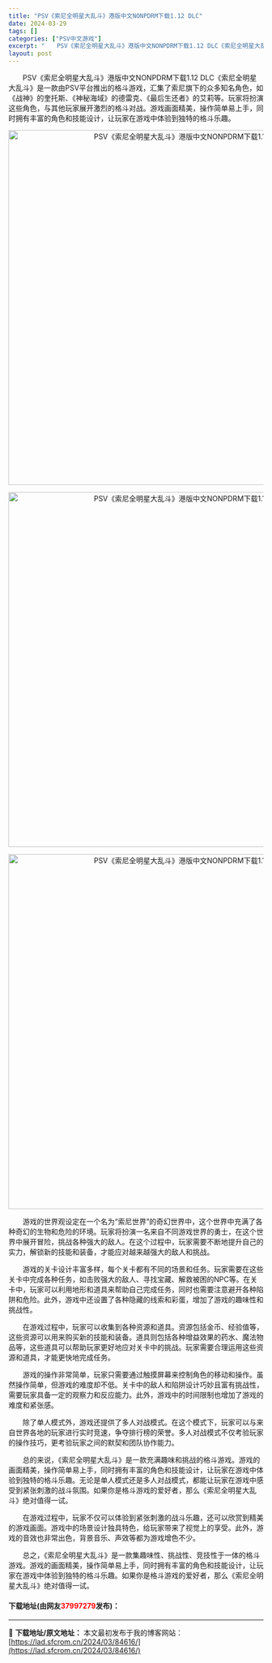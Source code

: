 ```yaml
---
title: "PSV《索尼全明星大乱斗》港版中文NONPDRM下载1.12 DLC"
date: 2024-03-29
tags: []
categories: ["PSV中文游戏"]
excerpt: "　　PSV《索尼全明星大乱斗》港版中文NONPDRM下载1.12 DLC《索尼全明星大乱斗》是一款由PSV平台推出的格斗游戏，汇集了索尼旗下的众多知名角色，如《战神》的奎托斯、《神秘海域》的德雷克、《最后生还者》的艾莉等。玩家将扮演这些角色，与其他玩家展开激烈的格斗对战。游戏画面精美，操作简单易上手&hellip;"
layout: post
---
```


 <p>　　PSV《索尼全明星大乱斗》港版中文NONPDRM下载1.12 DLC《索尼全明星大乱斗》是一款由PSV平台推出的格斗游戏，汇集了索尼旗下的众多知名角色，如《战神》的奎托斯、《神秘海域》的德雷克、《最后生还者》的艾莉等。玩家将扮演这些角色，与其他玩家展开激烈的格斗对战。游戏画面精美，操作简单易上手，同时拥有丰富的角色和技能设计，让玩家在游戏中体验到独特的格斗乐趣。</p> <p align="center"><img align="" border="0" src="https://lad.sfcrom.cn/wp-content/uploads/2024/03/20240329_6606756a38213.webp" width="700" alt="PSV《索尼全明星大乱斗》港版中文NONPDRM下载1.12 DLC" /></p> <p align="center"><img align="" border="0" src="https://lad.sfcrom.cn/wp-content/uploads/2024/03/20240329_6606756a9f822.webp" width="700" alt="PSV《索尼全明星大乱斗》港版中文NONPDRM下载1.12 DLC" /></p> <p align="center"><img align="" border="0" src="https://lad.sfcrom.cn/wp-content/uploads/2024/03/20240329_6606756b15fbe.webp" width="700" alt="PSV《索尼全明星大乱斗》港版中文NONPDRM下载1.12 DLC" /></p> <p>　　游戏的世界观设定在一个名为&ldquo;索尼世界&rdquo;的奇幻世界中，这个世界中充满了各种奇幻的生物和危险的环境。玩家将扮演一名来自不同游戏世界的勇士，在这个世界中展开冒险，挑战各种强大的敌人。在这个过程中，玩家需要不断地提升自己的实力，解锁新的技能和装备，才能应对越来越强大的敌人和挑战。</p> <p>　　游戏的关卡设计丰富多样，每个关卡都有不同的场景和任务。玩家需要在这些关卡中完成各种任务，如击败强大的敌人、寻找宝藏、解救被困的NPC等。在关卡中，玩家可以利用地形和道具来帮助自己完成任务，同时也需要注意避开各种陷阱和危险。此外，游戏中还设置了各种隐藏的线索和彩蛋，增加了游戏的趣味性和挑战性。</p> <p>　　在游戏过程中，玩家可以收集到各种资源和道具。资源包括金币、经验值等，这些资源可以用来购买新的技能和装备。道具则包括各种增益效果的药水、魔法物品等，这些道具可以帮助玩家更好地应对关卡中的挑战。玩家需要合理运用这些资源和道具，才能更快地完成任务。</p> <p>　　游戏的操作非常简单，玩家只需要通过触摸屏幕来控制角色的移动和操作。虽然操作简单，但游戏的难度却不低。关卡中的敌人和陷阱设计巧妙且富有挑战性，需要玩家具备一定的观察力和反应能力。此外，游戏中的时间限制也增加了游戏的难度和紧张感。</p> <p>　　除了单人模式外，游戏还提供了多人对战模式。在这个模式下，玩家可以与来自世界各地的玩家进行实时竞速，争夺排行榜的荣誉。多人对战模式不仅考验玩家的操作技巧，更考验玩家之间的默契和团队协作能力。</p> <p>　　总的来说，《索尼全明星大乱斗》是一款充满趣味和挑战的格斗游戏。游戏的画面精美，操作简单易上手，同时拥有丰富的角色和技能设计，让玩家在游戏中体验到独特的格斗乐趣。无论是单人模式还是多人对战模式，都能让玩家在游戏中感受到紧张刺激的战斗氛围。如果你是格斗游戏的爱好者，那么《索尼全明星大乱斗》绝对值得一试。</p> <p>　　在游戏过程中，玩家不仅可以体验到紧张刺激的战斗乐趣，还可以欣赏到精美的游戏画面。游戏中的场景设计独具特色，给玩家带来了视觉上的享受。此外，游戏的音效也非常出色，背景音乐、声效等都为游戏增色不少。</p> <p>　　总之，《索尼全明星大乱斗》是一款集趣味性、挑战性、竞技性于一体的格斗游戏。游戏的画面精美，操作简单易上手，同时拥有丰富的角色和技能设计，让玩家在游戏中体验到独特的格斗乐趣。如果你是格斗游戏的爱好者，那么《索尼全明星大乱斗》绝对值得一试。</p> <p><h4>下载地址(由网友<font color="red">37997279</font>发布)：</h4></p> 

---
📖 **下载地址/原文地址：** 本文最初发布于我的博客网站：[https://lad.sfcrom.cn/2024/03/84616/](https://lad.sfcrom.cn/2024/03/84616/)
